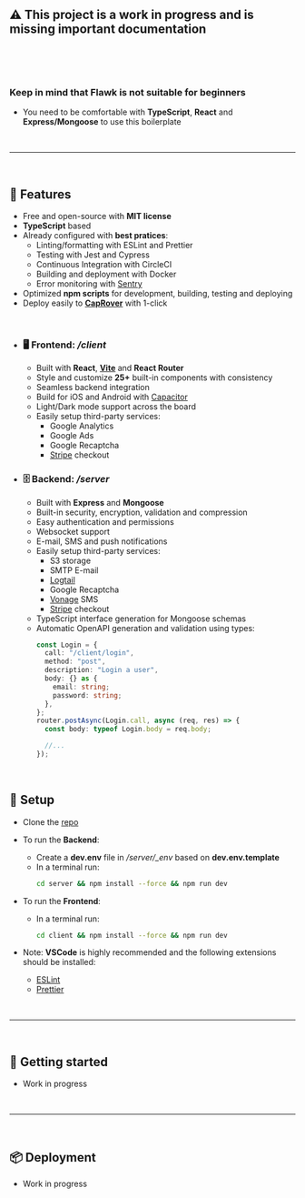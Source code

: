 ## ⚠️ This project is a **work in progress** and is missing important documentation

&nbsp;

&nbsp;

### Keep in mind that Flawk is not suitable for beginners
- You need to be comfortable with **TypeScript**, **React** and **Express/Mongoose** to use this boilerplate

&nbsp;

---

&nbsp;

## 🚀 Features

- Free and open-source with **MIT license**
- **TypeScript** based
- Already configured with **best pratices**:
  - Linting/formatting with ESLint and Prettier
  - Testing with Jest and Cypress
  - Continuous Integration with CircleCI
  - Building and deployment with Docker
  - Error monitoring with [Sentry](https://sentry.io)
- Optimized **npm scripts** for development, building, testing and deploying
- Deploy easily to **[CapRover](https://caprover.com/)** with 1-click

&nbsp;

- ### 🖥️ Frontend: _/client_

  - Built with **React**, **[Vite](https://vitejs.dev)** and **React Router**
  - Style and customize **25+** built-in components with consistency
  - Seamless backend integration
  - Build for iOS and Android with [Capacitor](https://capacitorjs.com)
  - Light/Dark mode support across the board
  - Easily setup third-party services:
    - Google Analytics
    - Google Ads
    - Google Recaptcha
    - [Stripe](https://stripe.com) checkout

- ### 🗄️ Backend: _/server_

  - Built with **Express** and **Mongoose**
  - Built-in security, encryption, validation and compression
  - Easy authentication and permissions
  - Websocket support
  - E-mail, SMS and push notifications
  - Easily setup third-party services:
    - S3 storage
    - SMTP E-mail
    - [Logtail](https://logtail.com)
    - Google Recaptcha
    - [Vonage](https://www.vonage.com) SMS
    - [Stripe](https://stripe.com) checkout
  - TypeScript interface generation for Mongoose schemas
  - Automatic OpenAPI generation and validation using types:
    ```ts
    const Login = {
      call: "/client/login",
      method: "post",
      description: "Login a user",
      body: {} as {
        email: string;
        password: string;
      },
    };
    router.postAsync(Login.call, async (req, res) => {
      const body: typeof Login.body = req.body;

      //...
    });
    ```

&nbsp;

## 💾 Setup

- Clone the [repo](https://github.com/cakeslice/Flawk.js)

- To run the **Backend**:

  - Create a **dev.env** file in _/server/\_env_ based on **dev.env.template**
  - In a terminal run:
    ```bash
    cd server && npm install --force && npm run dev
    ```

- To run the **Frontend**:
  - In a terminal run:
    ```bash
    cd client && npm install --force && npm run dev
    ```
- Note: **VSCode** is highly recommended and the following extensions should be installed:
  - [ESLint](https://marketplace.visualstudio.com/items?itemName=dbaeumer.vscode-eslint)
  - [Prettier](https://marketplace.visualstudio.com/items?itemName=esbenp.prettier-vscode)

&nbsp;

---

&nbsp;

## 📔 Getting started

- Work in progress

&nbsp;

---

&nbsp;

## 📦 Deployment

- Work in progress
